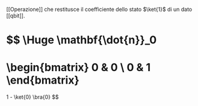 [[Operazione]] che restitusce il coefficiente dello stato $\ket{1}$ di un dato [[qbit]].

$$
\Huge
\mathbf{\dot{n}}_0
= 
\begin{bmatrix}
0 & 0 \\
0 & 1
\end{bmatrix}
=
1 -
\ket{0}
\bra{0}
$$
